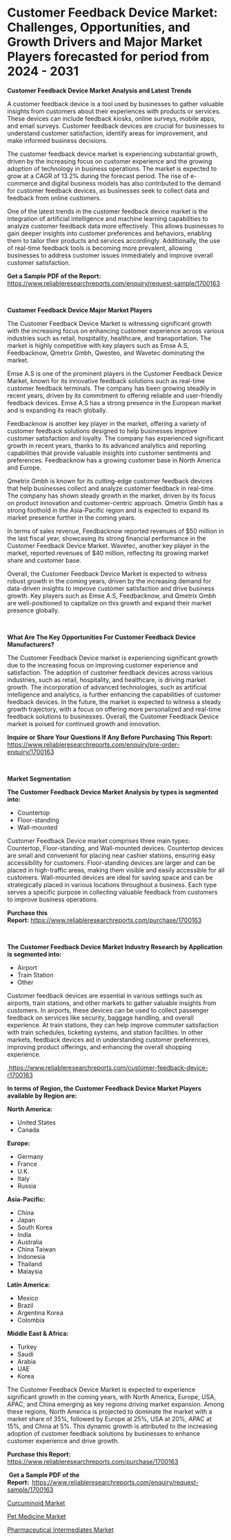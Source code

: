 <p><h1>Customer Feedback Device Market: Challenges, Opportunities, and Growth Drivers and Major Market Players forecasted for period from 2024 - 2031</h1></p><p><strong>Customer Feedback Device Market Analysis and Latest Trends</strong></p>
<p><p>A customer feedback device is a tool used by businesses to gather valuable insights from customers about their experiences with products or services. These devices can include feedback kiosks, online surveys, mobile apps, and email surveys. Customer feedback devices are crucial for businesses to understand customer satisfaction, identify areas for improvement, and make informed business decisions.</p><p>The customer feedback device market is experiencing substantial growth, driven by the increasing focus on customer experience and the growing adoption of technology in business operations. The market is expected to grow at a CAGR of 13.2% during the forecast period. The rise of e-commerce and digital business models has also contributed to the demand for customer feedback devices, as businesses seek to collect data and feedback from online customers.</p><p>One of the latest trends in the customer feedback device market is the integration of artificial intelligence and machine learning capabilities to analyze customer feedback data more effectively. This allows businesses to gain deeper insights into customer preferences and behaviors, enabling them to tailor their products and services accordingly. Additionally, the use of real-time feedback tools is becoming more prevalent, allowing businesses to address customer issues immediately and improve overall customer satisfaction.</p></p>
<p><strong>Get a Sample PDF of the Report:&nbsp;</strong> <a href="https://www.reliableresearchreports.com/enquiry/request-sample/1700163">https://www.reliableresearchreports.com/enquiry/request-sample/1700163</a></p>
<p>&nbsp;</p>
<p><strong>Customer Feedback Device Major Market Players</strong></p>
<p><p>The Customer Feedback Device Market is witnessing significant growth with the increasing focus on enhancing customer experience across various industries such as retail, hospitality, healthcare, and transportation. The market is highly competitive with key players such as Emse A.S, Feedbacknow, Qmetrix Gmbh, Qwesteo, and Wavetec dominating the market.</p><p>Emse A.S is one of the prominent players in the Customer Feedback Device Market, known for its innovative feedback solutions such as real-time customer feedback terminals. The company has been growing steadily in recent years, driven by its commitment to offering reliable and user-friendly feedback devices. Emse A.S has a strong presence in the European market and is expanding its reach globally.</p><p>Feedbacknow is another key player in the market, offering a variety of customer feedback solutions designed to help businesses improve customer satisfaction and loyalty. The company has experienced significant growth in recent years, thanks to its advanced analytics and reporting capabilities that provide valuable insights into customer sentiments and preferences. Feedbacknow has a growing customer base in North America and Europe.</p><p>Qmetrix Gmbh is known for its cutting-edge customer feedback devices that help businesses collect and analyze customer feedback in real-time. The company has shown steady growth in the market, driven by its focus on product innovation and customer-centric approach. Qmetrix Gmbh has a strong foothold in the Asia-Pacific region and is expected to expand its market presence further in the coming years.</p><p>In terms of sales revenue, Feedbacknow reported revenues of $50 million in the last fiscal year, showcasing its strong financial performance in the Customer Feedback Device Market. Wavetec, another key player in the market, reported revenues of $40 million, reflecting its growing market share and customer base.</p><p>Overall, the Customer Feedback Device Market is expected to witness robust growth in the coming years, driven by the increasing demand for data-driven insights to improve customer satisfaction and drive business growth. Key players such as Emse A.S, Feedbacknow, and Qmetrix Gmbh are well-positioned to capitalize on this growth and expand their market presence globally.</p></p>
<p>&nbsp;</p>
<p><strong>What Are The Key Opportunities For Customer Feedback Device Manufacturers?</strong></p>
<p><p>The Customer Feedback Device market is experiencing significant growth due to the increasing focus on improving customer experience and satisfaction. The adoption of customer feedback devices across various industries, such as retail, hospitality, and healthcare, is driving market growth. The incorporation of advanced technologies, such as artificial intelligence and analytics, is further enhancing the capabilities of customer feedback devices. In the future, the market is expected to witness a steady growth trajectory, with a focus on offering more personalized and real-time feedback solutions to businesses. Overall, the Customer Feedback Device market is poised for continued growth and innovation.</p></p>
<p><strong>Inquire or Share Your Questions If Any Before Purchasing This Report:</strong> <a href="https://www.reliableresearchreports.com/enquiry/pre-order-enquiry/1700163">https://www.reliableresearchreports.com/enquiry/pre-order-enquiry/1700163</a></p>
<p>&nbsp;</p>
<p><strong>Market Segmentation</strong></p>
<p><strong>The Customer Feedback Device Market Analysis by types is segmented into:</strong></p>
<p><ul><li>Countertop</li><li>Floor-standing</li><li>Wall-mounted</li></ul></p>
<p><p>Customer Feedback Device market comprises three main types: Countertop, Floor-standing, and Wall-mounted devices. Countertop devices are small and convenient for placing near cashier stations, ensuring easy accessibility for customers. Floor-standing devices are larger and can be placed in high-traffic areas, making them visible and easily accessible for all customers. Wall-mounted devices are ideal for saving space and can be strategically placed in various locations throughout a business. Each type serves a specific purpose in collecting valuable feedback from customers to improve business operations.</p></p>
<p><strong>Purchase this Report:&nbsp;</strong><a href="https://www.reliableresearchreports.com/purchase/1700163">https://www.reliableresearchreports.com/purchase/1700163</a></p>
<p>&nbsp;</p>
<p><strong>The Customer Feedback Device Market Industry Research by Application is segmented into:</strong></p>
<p><ul><li>Airport</li><li>Train Station</li><li>Other</li></ul></p>
<p><p>Customer feedback devices are essential in various settings such as airports, train stations, and other markets to gather valuable insights from customers. In airports, these devices can be used to collect passenger feedback on services like security, baggage handling, and overall experience. At train stations, they can help improve commuter satisfaction with train schedules, ticketing systems, and station facilities. In other markets, feedback devices aid in understanding customer preferences, improving product offerings, and enhancing the overall shopping experience.</p></p>
<p><a href="https://www.reliableresearchreports.com/customer-feedback-device-r1700163">&nbsp;https://www.reliableresearchreports.com/customer-feedback-device-r1700163</a></p>
<p><strong>In terms of Region, the Customer Feedback Device Market Players available by Region are:</strong></p>
<p>
    <p> <strong> North America: </strong>
        <ul>
            <li>United States</li>
            <li>Canada</li>
        </ul>
        </p> 
    <p> <strong> Europe: </strong>
        <ul>
            <li>Germany</li>
            <li>France</li>
            <li>U.K.</li>
            <li>Italy</li>
            <li>Russia</li>
        </ul>
        </p> 
    <p> <strong> Asia-Pacific: </strong>
        <ul>
            <li>China</li>
            <li>Japan</li>
            <li>South Korea</li>
            <li>India</li>
            <li>Australia</li>
            <li>China Taiwan</li>
            <li>Indonesia</li>
            <li>Thailand</li>
            <li>Malaysia</li>
        </ul>
        </p> 
    <p> <strong> Latin America: </strong>
        <ul>
            <li>Mexico</li>
            <li>Brazil</li>
            <li>Argentina Korea</li>
            <li>Colombia</li>
        </ul>
        </p> 
    <p> <strong> Middle East & Africa: </strong>
        <ul>
            <li>Turkey</li>
            <li>Saudi</li>
            <li>Arabia</li>
            <li>UAE</li>
            <li>Korea</li>
        </ul>
    </p>
    </p>
<p><p>The Customer Feedback Device Market is expected to experience significant growth in the coming years, with North America, Europe, USA, APAC, and China emerging as key regions driving market expansion. Among these regions, North America is projected to dominate the market with a market share of 35%, followed by Europe at 25%, USA at 20%, APAC at 15%, and China at 5%. This dynamic growth is attributed to the increasing adoption of customer feedback solutions by businesses to enhance customer experience and drive growth.</p></p>
<p><strong>Purchase this Report: </strong><a href="https://www.reliableresearchreports.com/purchase/1700163">https://www.reliableresearchreports.com/purchase/1700163</a></p>
<p>&nbsp;<strong>Get a Sample PDF of the Report:&nbsp;&nbsp;</strong><a href="https://www.reliableresearchreports.com/enquiry/request-sample/1700163">https://www.reliableresearchreports.com/enquiry/request-sample/1700163</a></p>
<p><strong></strong></p>
<p><p><a href="https://www.linkedin.com/pulse/decoding-curcuminoid-market-metrics-share-trends-growth-patterns-xfoxf?trackingId=mLjKpStyDh9v5RSUSW20Cg%3D%3D">Curcuminoid Market</a></p><p><a href="https://www.linkedin.com/pulse/pet-medicine-market-insights-cagr-trends-growth-strategies-815wf?trackingId=NfDvcMuX3lvv2j9QWRK6zQ%3D%3D">Pet Medicine Market</a></p><p><a href="https://www.linkedin.com/pulse/pharmaceutical-intermediates-market-size-cagr-trends-2024-2030-jcg7f?trackingId=M01AYho7KgKJkePWOBywaw%3D%3D">Pharmaceutical Intermediates Market</a></p></p>